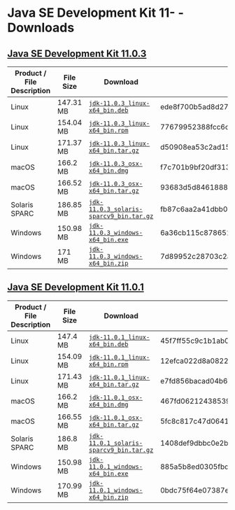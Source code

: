 # Java SE Development Kit 11- - Downloads

## [Java SE Development Kit 11.0.3](https://www.oracle.com/technetwork/java/javase/downloads/jdk11-downloads-5066655.html)
|Product / File Description|File Size|                                                                              Download                                                                              |                        SHA256 Checksum                         |
|--------------------------|---------|--------------------------------------------------------------------------------------------------------------------------------------------------------------------|----------------------------------------------------------------|
|Linux                     |147.31 MB|[`jdk-11.0.3_linux-x64_bin.deb`](https://download.oracle.com/otn/java/jdk/11.0.3+12/37f5e150db5247ab9333b11c1dddcd30/jdk-11.0.3_linux-x64_bin.deb)                  |ede8f700b5ad8d27491ae970eac97613baf5bd8a90ddfc5161f07ae28ddd4031|
|Linux                     |154.04 MB|[`jdk-11.0.3_linux-x64_bin.rpm`](https://download.oracle.com/otn/java/jdk/11.0.3+12/37f5e150db5247ab9333b11c1dddcd30/jdk-11.0.3_linux-x64_bin.rpm)                  |77679952388fcc6c13a1902912259e0e33f85c0cf51dd87aed7dc00c51c395fd|
|Linux                     |171.37 MB|[`jdk-11.0.3_linux-x64_bin.tar.gz`](https://download.oracle.com/otn/java/jdk/11.0.3+12/37f5e150db5247ab9333b11c1dddcd30/jdk-11.0.3_linux-x64_bin.tar.gz)            |d50908ea53c2ad154a797aa0930eafb7813247dae13d9d891116df889814ebf3|
|macOS                     |166.2 MB |[`jdk-11.0.3_osx-x64_bin.dmg`](https://download.oracle.com/otn/java/jdk/11.0.3+12/37f5e150db5247ab9333b11c1dddcd30/jdk-11.0.3_osx-x64_bin.dmg)                      |f7c701b9bf20df313b620fb9e0473cead561b50576ce7dbae9e7010c7612b1bb|
|macOS                     |166.52 MB|[`jdk-11.0.3_osx-x64_bin.tar.gz`](https://download.oracle.com/otn/java/jdk/11.0.3+12/37f5e150db5247ab9333b11c1dddcd30/jdk-11.0.3_osx-x64_bin.tar.gz)                |93683d5d846188883b1fd48da4c9de6953969416e5552bacb7adf8d0c8397bb8|
|Solaris SPARC             |186.85 MB|[`jdk-11.0.3_solaris-sparcv9_bin.tar.gz`](https://download.oracle.com/otn/java/jdk/11.0.3+12/37f5e150db5247ab9333b11c1dddcd30/jdk-11.0.3_solaris-sparcv9_bin.tar.gz)|fb87c6aa2a41dbb0bbbe19687ca2f950fdcc079935c09577ecb0865a8812b35b|
|Windows                   |150.98 MB|[`jdk-11.0.3_windows-x64_bin.exe`](https://download.oracle.com/otn/java/jdk/11.0.3+12/37f5e150db5247ab9333b11c1dddcd30/jdk-11.0.3_windows-x64_bin.exe)              |6a36cb115c878651f084c1e76dffa62e2140474f72471bf2d1af46bc7eb4135d|
|Windows                   |171 MB   |[`jdk-11.0.3_windows-x64_bin.zip`](https://download.oracle.com/otn/java/jdk/11.0.3+12/37f5e150db5247ab9333b11c1dddcd30/jdk-11.0.3_windows-x64_bin.zip)              |7d89952c28703c2afb6d6821dbf24958dec797dbbd95776ef44577e1fdc3e373|

## [Java SE Development Kit 11.0.1](https://www.oracle.com/technetwork/java/javase/downloads/jdk11-downloads-5066655.html)
|Product / File Description|File Size|                                                                               Download                                                                                |                        SHA256 Checksum                         |
|--------------------------|---------|-----------------------------------------------------------------------------------------------------------------------------------------------------------------------|----------------------------------------------------------------|
|Linux                     |147.4 MB |[`jdk-11.0.1_linux-x64_bin.deb`](http://download.oracle.com/otn-pub/java/jdk/11.0.1+13/90cf5d8f270a4347a95050320eef3fb7/jdk-11.0.1_linux-x64_bin.deb)                  |45f7ff55c9c1b1ab049f5ac9b34c1ac50ce9f914bab329ede91b133ba686c3cc|
|Linux                     |154.09 MB|[`jdk-11.0.1_linux-x64_bin.rpm`](http://download.oracle.com/otn-pub/java/jdk/11.0.1+13/90cf5d8f270a4347a95050320eef3fb7/jdk-11.0.1_linux-x64_bin.rpm)                  |12efca022d8a0822fec6db99ea0179be78a392b9cdc6ee7b9ef6542df624f80c|
|Linux                     |171.43 MB|[`jdk-11.0.1_linux-x64_bin.tar.gz`](http://download.oracle.com/otn-pub/java/jdk/11.0.1+13/90cf5d8f270a4347a95050320eef3fb7/jdk-11.0.1_linux-x64_bin.tar.gz)            |e7fd856bacad04b6dbf3606094b6a81fa9930d6dbb044bbd787be7ea93abc885|
|macOS                     |166.2 MB |[`jdk-11.0.1_osx-x64_bin.dmg`](http://download.oracle.com/otn-pub/java/jdk/11.0.1+13/90cf5d8f270a4347a95050320eef3fb7/jdk-11.0.1_osx-x64_bin.dmg)                      |467fd06212438539078c56f768c42c41ba8b26cea1213991da5ba44a601af628|
|macOS                     |166.55 MB|[`jdk-11.0.1_osx-x64_bin.tar.gz`](http://download.oracle.com/otn-pub/java/jdk/11.0.1+13/90cf5d8f270a4347a95050320eef3fb7/jdk-11.0.1_osx-x64_bin.tar.gz)                |5fc8c817c47d0641187172e6765775646ff088ad8c21225aedcf34130bd64ae7|
|Solaris SPARC             |186.8 MB |[`jdk-11.0.1_solaris-sparcv9_bin.tar.gz`](http://download.oracle.com/otn-pub/java/jdk/11.0.1+13/90cf5d8f270a4347a95050320eef3fb7/jdk-11.0.1_solaris-sparcv9_bin.tar.gz)|1408def9dbbc0e2b7b68a98149419b053baa03d59d8627169a5c02484693b8ca|
|Windows                   |150.98 MB|[`jdk-11.0.1_windows-x64_bin.exe`](http://download.oracle.com/otn-pub/java/jdk/11.0.1+13/90cf5d8f270a4347a95050320eef3fb7/jdk-11.0.1_windows-x64_bin.exe)              |885a5b8ed0305fbd187d66b4b609550fc2bb488ab23983f803e21fea5cbdac61|
|Windows                   |170.99 MB|[`jdk-11.0.1_windows-x64_bin.zip`](http://download.oracle.com/otn-pub/java/jdk/11.0.1+13/90cf5d8f270a4347a95050320eef3fb7/jdk-11.0.1_windows-x64_bin.zip)              |0bdc75f64e07387e3d303684041898bffd0bb60e8e2cce84cb152042026ed5a7|

